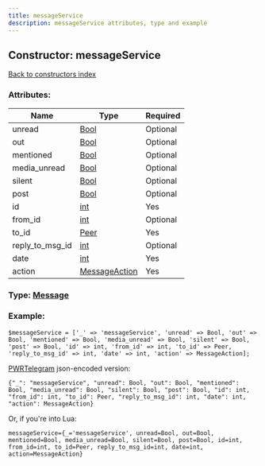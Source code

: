 ```yaml
---
title: messageService
description: messageService attributes, type and example
---
```

## Constructor: messageService  
[Back to constructors index](index.md)



### Attributes:

| Name     |    Type       | Required |
|----------|---------------|----------|
|unread|[Bool](../types/Bool.md) | Optional|
|out|[Bool](../types/Bool.md) | Optional|
|mentioned|[Bool](../types/Bool.md) | Optional|
|media\_unread|[Bool](../types/Bool.md) | Optional|
|silent|[Bool](../types/Bool.md) | Optional|
|post|[Bool](../types/Bool.md) | Optional|
|id|[int](../types/int.md) | Yes|
|from\_id|[int](../types/int.md) | Optional|
|to\_id|[Peer](../types/Peer.md) | Yes|
|reply\_to\_msg\_id|[int](../types/int.md) | Optional|
|date|[int](../types/int.md) | Yes|
|action|[MessageAction](../types/MessageAction.md) | Yes|



### Type: [Message](../types/Message.md)


### Example:

```
$messageService = ['_' => 'messageService', 'unread' => Bool, 'out' => Bool, 'mentioned' => Bool, 'media_unread' => Bool, 'silent' => Bool, 'post' => Bool, 'id' => int, 'from_id' => int, 'to_id' => Peer, 'reply_to_msg_id' => int, 'date' => int, 'action' => MessageAction];
```  

[PWRTelegram](https://pwrtelegram.xyz) json-encoded version:

```
{"_": "messageService", "unread": Bool, "out": Bool, "mentioned": Bool, "media_unread": Bool, "silent": Bool, "post": Bool, "id": int, "from_id": int, "to_id": Peer, "reply_to_msg_id": int, "date": int, "action": MessageAction}
```


Or, if you're into Lua:  


```
messageService={_='messageService', unread=Bool, out=Bool, mentioned=Bool, media_unread=Bool, silent=Bool, post=Bool, id=int, from_id=int, to_id=Peer, reply_to_msg_id=int, date=int, action=MessageAction}

```


